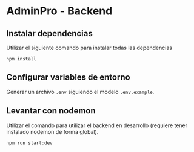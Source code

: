 # AdminPro - Backend

## Instalar dependencias

Utilizar el siguiente comando para instalar todas las dependencias

```
npm install
```

## Configurar variables de entorno

Generar un archivo `.env` siguiendo el modelo `.env.example`.

## Levantar con nodemon

Utilizar el comando para utilizar el backend en desarrollo (requiere tener instalado nodemon de forma global).

```
npm run start:dev
```
